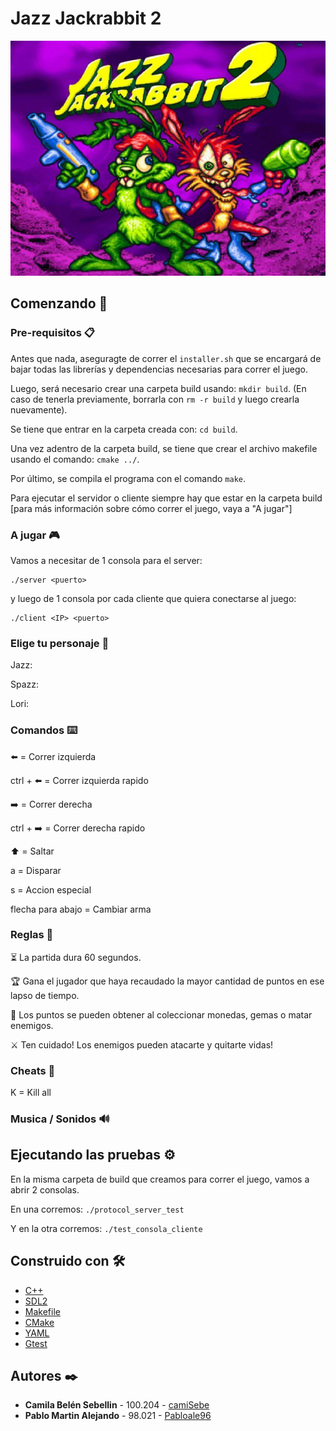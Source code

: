 # Jazz Jackrabbit 2

![Image](docs/portada_juego.jpg)

## Comenzando 🚀

### Pre-requisitos 📋

Antes que nada, aseguragte de correr el `installer.sh` que se encargará de bajar todas las librerías y dependencias necesarias para correr el juego.

Luego, será necesario crear una carpeta build usando: `mkdir build`. (En caso de tenerla previamente, borrarla con `rm -r build` y luego crearla nuevamente).

Se tiene que entrar en la carpeta creada con: `cd build`.

Una vez adentro de la carpeta build, se tiene que crear el archivo makefile usando el comando: `cmake ../`.

Por último, se compila el programa con el comando `make`.

Para ejecutar el servidor o cliente siempre hay que estar en la carpeta build [para más información sobre cómo correr el juego, vaya a "A jugar"]

### A jugar 🎮

Vamos a necesitar de 1 consola para el server:

```shell
./server <puerto>
```

y luego de 1 consola por cada cliente que quiera conectarse al juego:

```shell
./client <IP> <puerto>
```

### Elige tu personaje 🐰

Jazz:

Spazz:

Lori:

### Comandos ⌨️

⬅️          =  Correr izquierda

ctrl + ⬅️  =  Correr izquierda rapido

➡️          =  Correr derecha

ctrl + ➡️  =  Correr derecha rapido

⬆️          =  Saltar

a           =  Disparar
            
s           =  Accion especial
            
flecha para abajo =  Cambiar arma

### Reglas 📜

⏳ La partida dura 60 segundos.

🏆 Gana el jugador que haya recaudado la mayor cantidad de puntos en ese lapso de tiempo.

👾 Los puntos se pueden obtener al coleccionar monedas, gemas o matar enemigos.

⚔️ Ten cuidado! Los enemigos pueden atacarte y quitarte vidas!

### Cheats 🤫

K = Kill all

### Musica / Sonidos 🔊

<Pending work>

## Ejecutando las pruebas ⚙️

En la misma carpeta de build que creamos para correr el juego, vamos a abrir 2 consolas.

En una corremos: `./protocol_server_test`

Y en la otra corremos: `./test_consola_cliente`

## Construido con 🛠️

* [C++](https://cplusplus.com)
* [SDL2](https://www.libsdl.org/)
* [Makefile](https://www.gnu.org/software/make/manual/make.html)
* [CMake](https://cmake.org/)
* [YAML](https://yaml.org/)
* [Gtest](https://github.com/google/googletest)

## Autores ✒️

* **Camila Belén Sebellin** - 100.204 - [camiSebe](https://github.com/camiSebe)
* **Pablo Martin Alejando** - 98.021 - [Pabloale96](https://github.com/Pabloale96)
